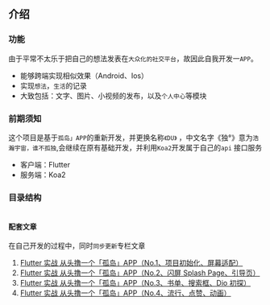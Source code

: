 ## 介绍

### 功能

由于平常不太乐于把自己的想法发表在`大众化的社交平台`，故因此自我开发一`APP`。

- 能够跨端实现相似效果（Android、Ios）
- 实现`想法`，`生活`的记录
- 大致包括：文字、图片、小视频的发布，以及`个人中心`等模块

### 前期须知

这个项目是基于`孤岛」APP`的重新开发，并更换名称`《DU》` ，中文名字《独°》意为`浩瀚宇宙，谁不孤独`,会继续在原有基础开发，并利用`Koa2`开发属于自己的`api` 接口服务

- 客户端：Flutter
- 服务端：Koa2

### 目录结构

```sh

```



#### 配套文章

在自己开发的过程中，同时`同步更新`专栏文章

1. [Flutter 实战 从头撸一个「孤岛」APP（No.1、项目初始化、屏幕适配）](https://juejin.im/post/5dd0142be51d453fc01e8a25)
2. [Flutter 实战 从头撸一个「孤岛」APP（No.2、闪屏 Splash Page、引导页）](https://juejin.im/post/5dd97d3fe51d45234f582cbe)
3. [Flutter 实战 从头撸一个「孤岛」APP（No.3、书单、搜索框、Dio 初探）](https://juejin.im/post/5de2b7aa5188256e913c991d)
4. [Flutter 实战 从头撸一个「孤岛」APP（No.4、流行、点赞、动画）](https://juejin.im/post/5e12943f6fb9a0482806df9d)
